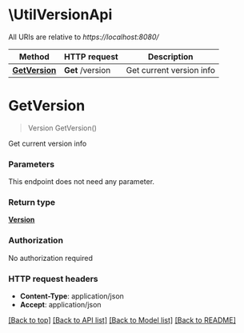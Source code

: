 # \UtilVersionApi

All URIs are relative to *https://localhost:8080/*

Method | HTTP request | Description
------------- | ------------- | -------------
[**GetVersion**](UtilVersionApi.md#GetVersion) | **Get** /version | Get current version info


# **GetVersion**
> Version GetVersion()

Get current version info


### Parameters
This endpoint does not need any parameter.

### Return type

[**Version**](Version.md)

### Authorization

No authorization required

### HTTP request headers

 - **Content-Type**: application/json
 - **Accept**: application/json

[[Back to top]](#) [[Back to API list]](../README.md#documentation-for-api-endpoints) [[Back to Model list]](../README.md#documentation-for-models) [[Back to README]](../README.md)

